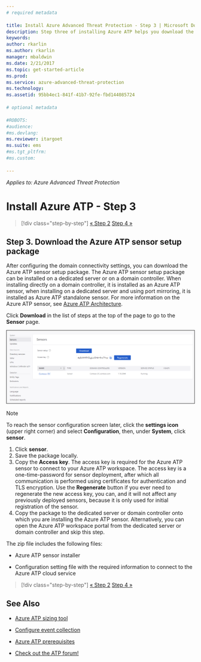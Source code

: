 ```yaml
---
# required metadata

title: Install Azure Advanced Threat Protection - Step 3 | Microsoft Docs
description: Step three of installing Azure ATP helps you download the Azure ATP standalone sensor setup package.
keywords:
author: rkarlin
ms.author: rkarlin
manager: mbaldwin
ms.date: 2/21/2017
ms.topic: get-started-article
ms.prod:
ms.service: azure-advanced-threat-protection
ms.technology:
ms.assetid: 95bb4ec1-841f-41b7-92fe-fbd144085724

# optional metadata

#ROBOTS:
#audience:
#ms.devlang:
ms.reviewer: itargoet
ms.suite: ems
#ms.tgt_pltfrm:
#ms.custom:

---
```


*Applies to: Azure Advanced Threat Protection*



# Install Azure ATP - Step 3

>[!div class="step-by-step"]
[« Step 2](install-atp-step2.md)
[Step 4 »](install-atp-step4.md)

## Step 3. Download the Azure ATP sensor setup package
After configuring the domain connectivity settings, you can download the Azure ATP sensor setup package. The Azure ATP sensor setup package can be installed on a dedicated server or on a domain controller. When installing directly on a domain controller, it is installed as an Azure ATP sensor, when installing on a dedicated server and using port mirroring, it is installed as Azure ATP standalone sensor. For more information on the Azure ATP sensor, see [Azure ATP Architecture](atp-architecture.md). 

Click **Download** in the list of steps at the top of the page to go to the **Sensor** page.

![Azure ATP sensor configuration settings](media/atp-sensor-config.png)

> [!NOTE] 
> To reach the sensor configuration screen later, click the **settings icon** (upper right corner) and select **Configuration**, then, under **System**, click **sensor**.  

1.  Click **sensor**.
2.  Save the package locally.
3. 	Copy the **Access key**. The access key is required for the Azure ATP sensor to connect to your Azure ATP workspace. The access key is a one-time-password for sensor deployment, after which all communication is performed using certificates for authentication and TLS encryption. Use the **Regenerate** button if you ever need to regenerate the new access key, you can, and it will not affect any previously deployed sensors, because it is only used for initial registration of the sensor.
4.  Copy the package to the dedicated server or domain controller onto which you are installing the Azure ATP sensor. Alternatively, you can open the Azure ATP workspace portal from the dedicated server or domain controller and skip this step.

The zip file includes the following files:

-   Azure ATP sensor installer

-   Configuration setting file with the required information to connect to the Azure ATP cloud service


>[!div class="step-by-step"]
[« Step 2](install-atp-step2.md)
[Step 4 »](install-atp-step4.md)


## See Also

- [Azure ATP sizing tool](http://aka.ms/aatpsizingtool)

- [Configure event collection](configure-event-collection.md)

- [Azure ATP prerequisites](atp-prerequisites.md)

- [Check out the ATP forum!](https://aka.ms/azureatpcommunity)